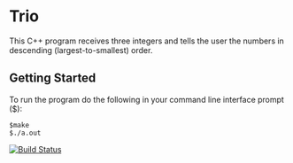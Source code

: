 # Trio

This C++ program receives three integers and tells the user the numbers in descending (largest-to-smallest) order.

## Getting Started

To run the program do the following in your command line interface prompt ($):

```
$make
$./a.out
```

[![Build Status](https://travis-ci.org/akpfister/Trio.svg?branch=master)](https://travis-ci.org/akpfister/Trio)

